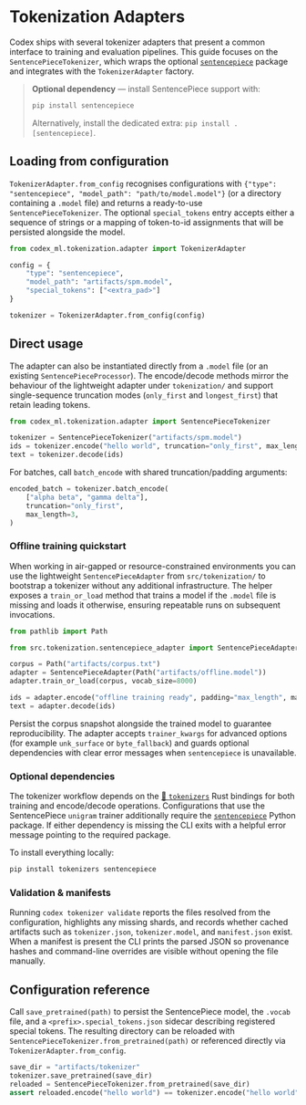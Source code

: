# Tokenization Adapters

Codex ships with several tokenizer adapters that present a common interface to
training and evaluation pipelines. This guide focuses on the
`SentencePieceTokenizer`, which wraps the optional [`sentencepiece`][spm]
package and integrates with the `TokenizerAdapter` factory.

> **Optional dependency** — install SentencePiece support with:
>
> ```bash
> pip install sentencepiece
> ```
>
> Alternatively, install the dedicated extra: `pip install .[sentencepiece]`.

## Loading from configuration

`TokenizerAdapter.from_config` recognises configurations with
`{"type": "sentencepiece", "model_path": "path/to/model.model"}` (or a
directory containing a `.model` file) and returns a ready-to-use
`SentencePieceTokenizer`. The optional `special_tokens` entry accepts either a
sequence of strings or a mapping of token-to-id assignments that will be
persisted alongside the model.

```python
from codex_ml.tokenization.adapter import TokenizerAdapter

config = {
    "type": "sentencepiece",
    "model_path": "artifacts/spm.model",
    "special_tokens": ["<extra_pad>"]
}

tokenizer = TokenizerAdapter.from_config(config)
```
## Direct usage

The adapter can also be instantiated directly from a `.model` file (or an
existing `SentencePieceProcessor`). The encode/decode methods mirror the
behaviour of the lightweight adapter under `tokenization/` and support
single-sequence truncation modes (`only_first` and `longest_first`) that retain
leading tokens.

```python
from codex_ml.tokenization.adapter import SentencePieceTokenizer

tokenizer = SentencePieceTokenizer("artifacts/spm.model")
ids = tokenizer.encode("hello world", truncation="only_first", max_length=4)
text = tokenizer.decode(ids)
```
For batches, call `batch_encode` with shared truncation/padding arguments:

```python
encoded_batch = tokenizer.batch_encode(
    ["alpha beta", "gamma delta"],
    truncation="only_first",
    max_length=3,
)
```

### Offline training quickstart

When working in air-gapped or resource-constrained environments you can use the
lightweight `SentencePieceAdapter` from `src/tokenization/` to bootstrap a
tokenizer without any additional infrastructure. The helper exposes a
`train_or_load` method that trains a model if the `.model` file is missing and
loads it otherwise, ensuring repeatable runs on subsequent invocations.

```python
from pathlib import Path

from src.tokenization.sentencepiece_adapter import SentencePieceAdapter

corpus = Path("artifacts/corpus.txt")
adapter = SentencePieceAdapter(Path("artifacts/offline.model"))
adapter.train_or_load(corpus, vocab_size=8000)

ids = adapter.encode("offline training ready", padding="max_length", max_length=16)
text = adapter.decode(ids)
```

Persist the corpus snapshot alongside the trained model to guarantee
reproducibility. The adapter accepts `trainer_kwargs` for advanced options (for
example `unk_surface` or `byte_fallback`) and guards optional dependencies with
clear error messages when `sentencepiece` is unavailable.
### Optional dependencies

The tokenizer workflow depends on the [🤗 `tokenizers`](https://github.com/huggingface/tokenizers)
Rust bindings for both training and encode/decode operations. Configurations that
use the SentencePiece `unigram` trainer additionally require the
[`sentencepiece`](https://github.com/google/sentencepiece) Python package. If either
dependency is missing the CLI exits with a helpful error message pointing to the
required package.

To install everything locally:

```bash
pip install tokenizers sentencepiece
```
### Validation & manifests

Running `codex tokenizer validate` reports the files resolved from the
configuration, highlights any missing shards, and records whether cached
artifacts such as `tokenizer.json`, `tokenizer.model`, and `manifest.json` exist.
When a manifest is present the CLI prints the parsed JSON so provenance hashes
and command-line overrides are visible without opening the file manually.

## Configuration reference

Call `save_pretrained(path)` to persist the SentencePiece model, the `.vocab`
file, and a `<prefix>.special_tokens.json` sidecar describing registered special
tokens. The resulting directory can be reloaded with
`SentencePieceTokenizer.from_pretrained(path)` or referenced directly via
`TokenizerAdapter.from_config`.

```python
save_dir = "artifacts/tokenizer"
tokenizer.save_pretrained(save_dir)
reloaded = SentencePieceTokenizer.from_pretrained(save_dir)
assert reloaded.encode("hello world") == tokenizer.encode("hello world")
```
[spm]: https://github.com/google/sentencepiece
